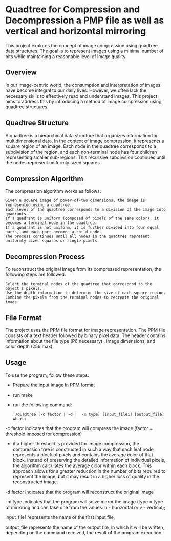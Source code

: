 # Quadtree for Compression and Decompression a PMP file as well as vertical and horizontal mirroring

This project explores the concept of image compression using quadtree data structures. The goal is to represent images using a minimal number of bits while maintaining a reasonable level of image quality.

## Overview

In our image-centric world, the consumption and interpretation of images have become integral to our daily lives. However, we often lack the necessary skills to effectively read and understand images. This project aims to address this by introducing a method of image compression using quadtree structures.

## Quadtree Structure

A quadtree is a hierarchical data structure that organizes information for multidimensional data. In the context of image compression, it represents a square region of an image. Each node in the quadtree corresponds to a subdivision of the region, and each non-terminal node has four children representing smaller sub-regions. This recursive subdivision continues until the nodes represent uniformly sized squares.

## Compression Algorithm

The compression algorithm works as follows:

    Given a square image of power-of-two dimensions, the image is represented using a quadtree.
    Each level of the quadtree corresponds to a division of the image into quadrants.
    If a quadrant is uniform (composed of pixels of the same color), it becomes a terminal node in the quadtree.
    If a quadrant is not uniform, it is further divided into four equal parts, and each part becomes a child node.
    The process continues until all nodes in the quadtree represent uniformly sized squares or single pixels.

## Decompression Process

To reconstruct the original image from its compressed representation, the following steps are followed:

    Select the terminal nodes of the quadtree that correspond to the object's pixels.
    Use the depth information to determine the size of each square region.
    Combine the pixels from the terminal nodes to recreate the original image.

## File Format

The project uses the PPM file format for image representation. The PPM file consists of a text header followed by binary pixel data. The header contains information about the file type (P6 necessary) , image dimensions, and color depth (256 max).


## Usage

To use the program, follow these steps:

- Prepare the input image in PPM format
- run make
- run the following command:
  
      ./quadtree [-c factor | -d |  -m type] [input_file1] [output_file] where:
  
 -c factor indicates that the program will compress the image (factor = threshold imposed for compression)

  - if a higher threshold is provided for image compression, the compression tree is constructed in such a way that each leaf node represents a block of pixels and contains the average color of that block. Instead of preserving the detailed information of individual pixels, the algorithm calculates the average color within each block. This approach allows for a greater reduction in the number of bits required to represent the image, but it may result in a higher loss of quality in the reconstructed image.
 
 -d factor indicates that the program will reconstruct the original image
 
 -m type indicates that the program will solve mirror the image (type = type of mirroring and can take one from the values: h - horizontal or v - vertical);

 input_file1 represents the name of the first input file;

 output_file represents the name of the output file, in which it will be written, depending on the command
received, the result of the program execution.
